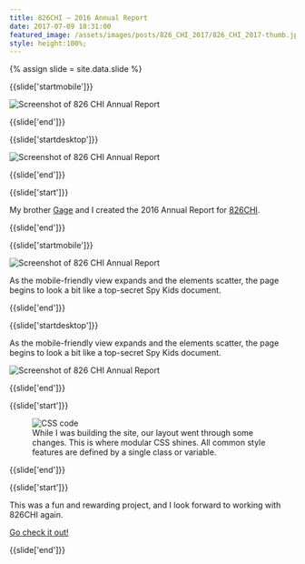 ```yaml
---
title: 826CHI — 2016 Annual Report
date: 2017-07-09 18:31:00
featured_image: /assets/images/posts/826_CHI_2017/826_CHI_2017-thumb.jpg
style: height:100%;
---
```

{% assign slide = site.data.slide %}

{{slide['startmobile']}}

<div><img alt='Screenshot of 826 CHI Annual Report' class='full-height' src='{{ site.url }}/assets/images/posts/826_CHI_2017/826-1-crop@.5x-mobile.jpg'></div>

{{slide['end']}}

{{slide['startdesktop']}}

<div style='padding-top:0' ><img alt='Screenshot of 826 CHI Annual Report' class='full-width' src='{{ site.url }}/assets/images/posts/826_CHI_2017/826-1-crop.jpg' srcset='{{ site.url }}/assets/images/posts/826_CHI_2017/826-1-crop.jpg 2516w, {{ site.url }}/assets/images/posts/826_CHI_2017/826-1-crop@.5x.jpg 1258w, {{ site.url }}/assets/images/posts/826_CHI_2017/826-1-crop@.25x.jpg 629w'></div>

{{slide['end']}}

{{slide['start']}}

My brother <a href='http://gagesalzano.com' target='_blank'>Gage</a> and I created the 2016 Annual Report for <a href='http://826chi.org' target='_blank'>826CHI</a>.

{{slide['end']}}

{{slide['startmobile']}}

<div><img alt='Screenshot of 826 CHI Annual Report' class='full-height' src='{{ site.url }}/assets/images/posts/826_CHI_2017/826-3-mobile@3x.jpg' srcset='{{ site.url }}/assets/images/posts/826_CHI_2017/826-3-mobile@2x.jpg 351w, {{ site.url }}/assets/images/posts/826_CHI_2017/826-3-mobile@3x.jpg 527w'></div>

<p class='bg'>As the mobile-friendly view expands and the elements scatter, the page begins to look a bit like a top-secret Spy Kids document.</p>

{{slide['end']}}

{{slide['startdesktop']}}

As the mobile-friendly view expands and the elements scatter, the page begins to look a bit like a top-secret Spy Kids document.

<div><img alt='Screenshot of 826 CHI Annual Report' src='{{ site.url }}/assets/images/posts/826_CHI_2017/826-3@3x.jpg' srcset='{{ site.url }}/assets/images/posts/826_CHI_2017/826-3@2x.jpg 628w, {{ site.url }}/assets/images/posts/826_CHI_2017/826-3@3x.jpg 942w'></div>

{{slide['end']}}

{{slide['start']}}

<figure>

<div><img alt='CSS code' src='{{ site.url }}/assets/images/posts/826_CHI_2017/826-3.png' style='max-width:480px'></div>

<figcaption>While I was building the site, our layout went through some changes. This is where modular CSS shines. All common style features are defined by a single class or variable.</figcaption>

</figure>

{{slide['end']}}

{{slide['start']}}

This was a fun and rewarding project, and I look forward to working with 826CHI again.

<a class='link-button-2' href='http://www.826chiarchive.org/2016/' target='_blank'>Go check it out!</a>

{{slide['end']}}
